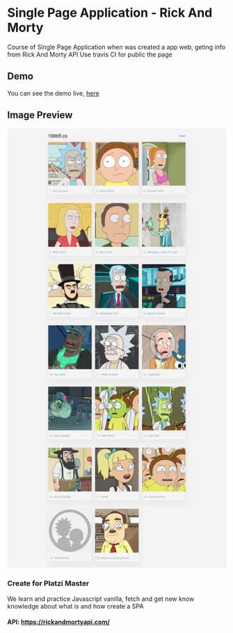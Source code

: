 # Single Page Application - Rick And Morty

Course of Single Page Application when was created a app web, geting info from Rick And Morty API
Use travis CI for public the page

## Demo

You can see the demo live, [here](https://darkmefisto9.github.io/spa-100tifi.co/)

## Image Preview

![Image](preview.png)

### Create for Platzi Master

We learn and practice Javascript vanilla, fetch and get new know knowledge about what is and how create a SPA

#### API: https://rickandmortyapi.com/